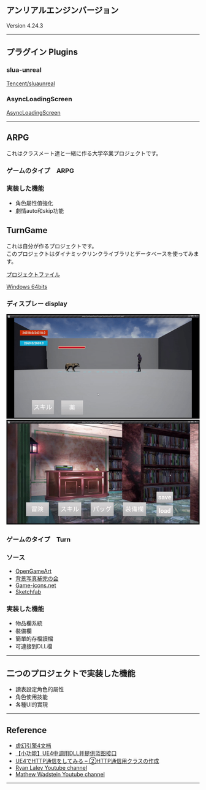 ## アンリアルエンジンバージョン    

Version 4.24.3

* * *
## プラグイン Plugins

### slua-unreal  

[Tencent/sluaunreal](https://github.com/Tencent/sluaunreal)    

### AsyncLoadingScreen  

[AsyncLoadingScreen](https://github.com/truong-bui/AsyncLoadingScreen)    

* * *
## ARPG
これはクラスメート達と一緒に作る大学卒業プロジェクトです。  

### ゲームのタイプ　ARPG  

### 実装した機能  

* 角色屬性值強化  
* 劇情auto和skip功能

## TurnGame  
これは自分が作るプロジェクトです。  
このプロジェクトはダイナミックリンクライブラリとデータベースを使ってみます。  

[プロジェクトファイル](https://drive.google.com/file/d/1Oy66Z6d88A976h02tCtnEBmuatyVp_8A/view?usp=sharing)    

[Windows 64bits](https://drive.google.com/file/d/1coCE0TPoTSk4CW6ZfHng3IdrHKSVojSA/view?usp=sharing)  

### ディスプレー display  

  
![Alt text](/TurnGame/images/fighting.gif)  
![Alt text](/TurnGame/images/inventory.gif)  
  

### ゲームのタイプ　Turn    

### ソース  

* [OpenGameArt](https://opengameart.org/)  
* [背景写真補完の会](http://masato.ciao.jp/haikei/furemu.html)  
* [Game-icons.net](https://game-icons.net/)  
* [Sketchfab](https://sketchfab.com/)  

### 実装した機能  

* 物品欄系統  
* 裝備欄  
* 簡單的存檔讀檔  
* 可連接到DLL檔  

* * *
## 二つのプロジェクトで実装した機能  

* 讀表設定角色的屬性  
* 角色使用技能  
* 各種UI的實現

* * *  
## Reference  

* [虚幻引擎4文档](https://docs.unrealengine.com/zh-CN/index.html)  
* [【小功能】UE4中调用DLL并提供蓝图接口](https://zhuanlan.zhihu.com/p/35903874)  
* [UE4でHTTP通信をしてみる – ②HTTP通信用クラスの作成](https://tech.pjin.jp/blog/2019/07/18/ue4_http_02/)  
* [Ryan Laley Youtube channel](https://www.youtube.com/channel/UCsS5i15vvUbwfr_1JdRKCAA)  
* [Mathew Wadstein Youtube channel](https://www.youtube.com/channel/UCOVfF7PfLbRdVEm0hONTrNQ)  


* * *